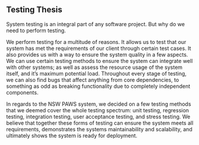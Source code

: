 ## Testing Thesis

System testing is an integral part of any software project. But why do we need to perform testing.

We perform testing for a multitude of reasons. It allows us to test that our system has met the requirements of our client through certain test cases. It also provides us with a way to ensure the system quality in a few aspects. We can use certain testing methods to ensure the system can integrate well with other systems; as well as assess the resource usage of the system itself, and it’s maximum potential load. Throughout every stage of testing, we can also find bugs that affect anything from core dependencies, to something as odd as breaking functionality due to completely independent components.

In regards to the NSW PAWS system, we decided on a few testing methods that we deemed cover the whole testing spectrum: unit testing, regression testing, integration testing, user acceptance testing, and stress testing. We believe that together these forms of testing can ensure the system meets all requirements, demonstrates the systems maintainability and scalability, and ultimately shows the system is ready for deployment.